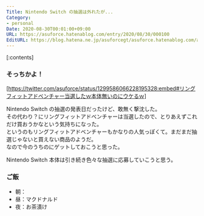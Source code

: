 ```yaml
---
Title: Nintendo Switch の抽選は外れたが...
Category:
- personal
Date: 2020-08-30T00:01:00+09:00
URL: https://asuforce.hatenablog.com/entry/2020/08/30/000100
EditURL: https://blog.hatena.ne.jp/asuforcegt/asuforce.hatenablog.com/atom/entry/26006613621447216
---
```


[:contents]

###  そっちかよ！

[https://twitter.com/asuforce/status/1299586066228195328:embed#リングフィットアドベンチャー当選したｗ本体無いのにウケるｗ]

Nintendo Switch の抽選の発表日だったけど、敢無く撃沈した。  
その代わり？にリングフィットアドベンチャーは当選したので、とりあえずこれだけ買おうかなという気持ちになった。  
というのもリングフィットアドベンチャーもかなりの人気っぽくて。まだまだ抽選じゃないと買えない商品のようだ。  
なので今のうちのにゲットしておこうと思った。

Nintendo Switch 本体は引き続き色々な抽選に応募していこうと思う。

### ご飯

- 朝：
- 昼：マクドナルド
- 夜：お茶漬け
